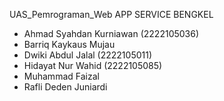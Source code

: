 UAS_Pemrograman_Web
    APP SERVICE BENGKEL

- Ahmad Syahdan Kurniawan (2222105036)
- Barriq Kaykaus Mujau
- Dwiki Abdul Jalal (2222105011)
- Hidayat Nur Wahid (2222105085) 
- Muhammad Faizal
- Rafli Deden Juniardi
